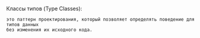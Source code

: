 Классы типов (Type Classes):

    это паттерн проектирования, который позволяет определять поведение для типов данных 
    без изменения их исходного кода.